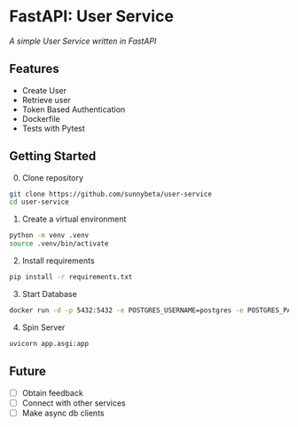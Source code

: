 # FastAPI: User Service

*A simple User Service written in FastAPI*

## Features

* Create User
* Retrieve user
* Token Based Authentication
* Dockerfile
* Tests with Pytest

## Getting Started

0. Clone repository
 
```bash
git clone https://github.com/sunnybeta/user-service
cd user-service
```

1. Create a virtual environment

```bash
python -m venv .venv
source .venv/bin/activate
```

2. Install requirements

```bash
pip install -r requirements.txt
```

3. Start Database

```bash
docker run -d -p 5432:5432 -e POSTGRES_USERNAME=postgres -e POSTGRES_PASSWORD=password --name my-awesome-db postgres
```

4. Spin Server

```bash
uvicorn app.asgi:app
```

## Future

- [ ] Obtain feedback
- [ ] Connect with other services
- [ ] Make async db clients

